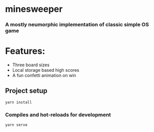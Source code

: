 # minesweeper
### A mostly neumorphic implementation of classic simple OS game

# Features:
* Three board sizes
* Local storage based high scores
* A fun confetti animation on win


## Project setup
```
yarn install
```

### Compiles and hot-reloads for development
```
yarn serve
```

